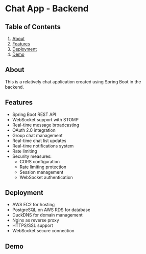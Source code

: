 # Chat App - Backend

## Table of Contents

<ol>
  <li><a href="#about">About</a></li>
  <li><a href="#features">Features</a></li>
  <li><a href="#deployment">Deployment</a></li>
  <li><a href="#demo">Demo</a></li>
  
</ol>

## About

This is a relatively chat application created using Spring Boot in the backend.

## Features

- Spring Boot REST API
- WebSocket support with STOMP
- Real-time message broadcasting
- OAuth 2.0 integration
- Group chat management
- Real-time chat list updates
- Real-time notifications system
- Rate limiting
- Security measures:
  - CORS configuration
  - Rate limiting protection
  - Session management
  - WebSocket authentication

## Deployment

- AWS EC2 for hosting
- PostgreSQL on AWS RDS for database
- DuckDNS for domain management
- Nginx as reverse proxy
- HTTPS/SSL support
- WebSocket secure connection

## Demo
